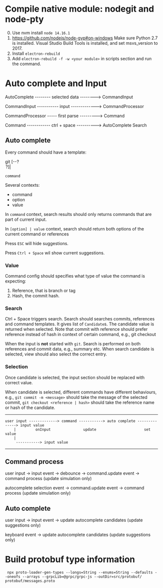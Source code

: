 # Compile native module: nodegit and node-pty

0. Use nvm install `node 14.16.1`
1. https://github.com/nodejs/node-gyp#on-windows Make sure Python 2.7 is installed. Visual Studio Build Tools is installed, and set msvs_version to 2017.
2. Install `electron-rebuild`
3. Add `electron-rebuild -f -w <your module>` in scripts section and run the command.

# Auto complete and Input

AutoComplete -------- selected data --------> CommandInput

CommandInput ----------- input -------------> CommandProcessor

CommandProcessor ----- first parse ---------> Command

Command ------------ ctrl + space ----------> AutoComplete Search

## Auto complete

Every command should have a template:

git <command> [--?<option> <value>?]|<value>

    command

Several contexts:

- command
- option
- value

In `command` context, search results should only returns commands that are part of current input.

In `[option] | value` context, search should return both options of the current command or references

Press `ESC` will hide suggestions.

Press `Ctrl + Space` wil show current suggestions.

### Value

Command config should specifies what type of value the command is expecting:

1. Reference, that is branch or tag
2. Hash, the commit hash.

### Search

Ctrl + Space triggers search. Search should searches commits, references and command templates. It gives list of `Candidate`s. The candidate value is returned when selected. Note that commit with reference should prefer reference instead of hash in context of certain command, e.g., git checkout

When the input is **not** started with `git`. Search is performed on both references and commit data, e.g., summary etc. When search candidate is selected, view should also select the correct entry.

### Selection

Once candidate is selected, the input section should be replaced with correct value.

When candidate is selected, different commands have different behaviours, e.g., `git commit -m <message>` should take the message of the selected commit, `git checkout <reference | hash>` should take the reference name or hash of the candidate.

---

    user input -------------> command -----------> auto complete --------------> input value
        |         onInput               update                      set value
        |
         -----------> input value

---

## Command process

user input -> input event -> debounce -> command.update event -> command process (update simulation only)

autocomplete selection event -> command.update event -> command process (update simulation only)

## Auto complete

user input -> input event -> update autocomplete candidates (update suggestions only)

keyboard event -> update autocomplete candidates (update suggestions only)

# Build protobuf type information

```
 npx proto-loader-gen-types --longs=String --enums=String --defaults --oneofs --arrays --grpcLib=@grpc/grpc-js --outDir=src/protobuf/ protobuf/messages.proto
```
